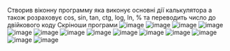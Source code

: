 Створив віконну программу яка виконує основні дії калькулятора а також розраховує cos, sin, tan, ctg, log, ln, % та переводить число до двійкового коду 
Скріноши програми 
![image](https://user-images.githubusercontent.com/78366838/122929912-2415af00-d374-11eb-8bd2-33271bb3b735.png)
![image](https://user-images.githubusercontent.com/78366838/122929984-37287f00-d374-11eb-888f-4505bfc2bdf8.png)
![image](https://user-images.githubusercontent.com/78366838/122930039-46a7c800-d374-11eb-99e2-f9142139a35d.png)
![image](https://user-images.githubusercontent.com/78366838/122930089-545d4d80-d374-11eb-8c3a-d958c32d1274.png)
![image](https://user-images.githubusercontent.com/78366838/122930140-5fb07900-d374-11eb-8251-51dca2e5e39e.png)
![image](https://user-images.githubusercontent.com/78366838/122930181-6939e100-d374-11eb-8cca-ab7f9c9a2c4a.png)
![image](https://user-images.githubusercontent.com/78366838/122930264-8078ce80-d374-11eb-9836-76f7684a5262.png)
![image](https://user-images.githubusercontent.com/78366838/122930320-8e2e5400-d374-11eb-8c59-8ad62ea25914.png)
![image](https://user-images.githubusercontent.com/78366838/122930388-a1412400-d374-11eb-9e6b-59745ed6ce29.png)
![image](https://user-images.githubusercontent.com/78366838/122930441-abfbb900-d374-11eb-9816-90b8b56ac20f.png)
![image](https://user-images.githubusercontent.com/78366838/122931014-2b898800-d375-11eb-9519-5afb04e7e59e.png)
![image](https://user-images.githubusercontent.com/78366838/122930491-b61db780-d374-11eb-9dcc-5ed7123ae488.png)
![image](https://user-images.githubusercontent.com/78366838/122930580-c6ce2d80-d374-11eb-93ce-e858712ed581.png)
![image](https://user-images.githubusercontent.com/78366838/122930656-d6e60d00-d374-11eb-9417-a08215e6bc7d.png)
